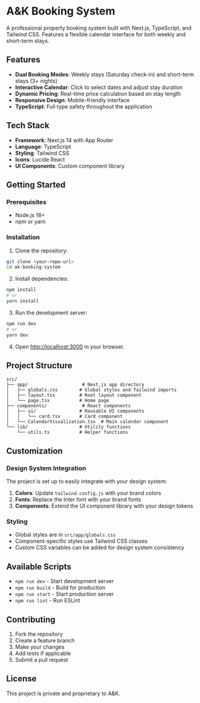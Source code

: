 # A&K Booking System

A professional property booking system built with Next.js, TypeScript, and Tailwind CSS. Features a flexible calendar interface for both weekly and short-term stays.

## Features

- **Dual Booking Modes**: Weekly stays (Saturday check-in) and short-term stays (3+ nights)
- **Interactive Calendar**: Click to select dates and adjust stay duration
- **Dynamic Pricing**: Real-time price calculation based on stay length
- **Responsive Design**: Mobile-friendly interface
- **TypeScript**: Full type safety throughout the application

## Tech Stack

- **Framework**: Next.js 14 with App Router
- **Language**: TypeScript
- **Styling**: Tailwind CSS
- **Icons**: Lucide React
- **UI Components**: Custom component library

## Getting Started

### Prerequisites

- Node.js 18+ 
- npm or yarn

### Installation

1. Clone the repository:
```bash
git clone <your-repo-url>
cd ak-booking-system
```

2. Install dependencies:
```bash
npm install
# or
yarn install
```

3. Run the development server:
```bash
npm run dev
# or
yarn dev
```

4. Open [http://localhost:3000](http://localhost:3000) in your browser.

## Project Structure

```
src/
├── app/                    # Next.js app directory
│   ├── globals.css        # Global styles and Tailwind imports
│   ├── layout.tsx         # Root layout component
│   └── page.tsx           # Home page
├── components/             # React components
│   ├── ui/                # Reusable UI components
│   │   └── card.tsx       # Card component
│   └── CalendarVisualization.tsx  # Main calendar component
└── lib/                   # Utility functions
    └── utils.ts           # Helper functions
```

## Customization

### Design System Integration

The project is set up to easily integrate with your design system:

1. **Colors**: Update `tailwind.config.js` with your brand colors
2. **Fonts**: Replace the Inter font with your brand fonts
3. **Components**: Extend the UI component library with your design tokens

### Styling

- Global styles are in `src/app/globals.css`
- Component-specific styles use Tailwind CSS classes
- Custom CSS variables can be added for design system consistency

## Available Scripts

- `npm run dev` - Start development server
- `npm run build` - Build for production
- `npm run start` - Start production server
- `npm run lint` - Run ESLint

## Contributing

1. Fork the repository
2. Create a feature branch
3. Make your changes
4. Add tests if applicable
5. Submit a pull request

## License

This project is private and proprietary to A&K.


